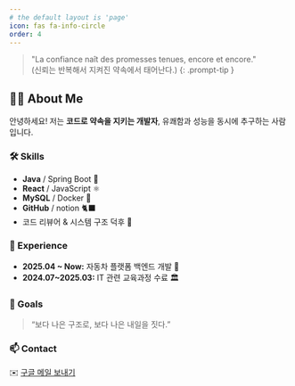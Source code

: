 ```yaml
---
# the default layout is 'page'
icon: fas fa-info-circle
order: 4
---
```


> "La confiance naît des promesses tenues, encore et encore."<br>(신뢰는 반복해서 지켜진 약속에서 태어난다.)
{: .prompt-tip }

## 🤹‍♂️ About Me
안녕하세요! 저는 **코드로 약속을 지키는 개발자**, 유쾌함과 성능을 동시에 추구하는 사람입니다.

### 🛠 Skills
- **Java** / Spring Boot 🌱  
- **React** / JavaScript ⚛️  
- **MySQL** / Docker 🐳  
- **GitHub** / notion 🐈‍⬛
- 코드 리뷰어 & 시스템 구조 덕후 🧐

### 📌 Experience
- **2025.04 ~ Now:** 자동차 플랫폼 백엔드 개발 🚗  
- **2024.07~2025.03:** IT 관련 교육과정 수료 🏛

### 🎯 Goals
> “보다 나은 구조로, 보다 나은 내일을 짓다.”

### 📫 Contact
✉️ [구글 메일 보내기](https://mail.google.com/mail/?view=cm&to=leekyungwon0424@gmail.com) 